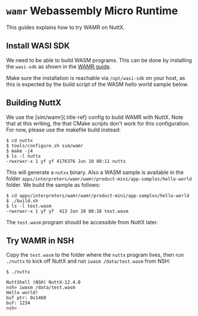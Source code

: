 `wamr` Webassembly Micro Runtime
================================

This guides explains how to try WAMR on NuttX.

Install WASI SDK
----------------

We need to be able to build WASM programs. This can be done by
installing the `wasi-sdk` as shown in the [WAMR
guide](https://wamr.gitbook.io/document/basics/getting-started/host_prerequsites).

Make sure the installation is reachable via `/opt/wasi-sdk` on your
host, as this is expected by the build script of the WASM hello world
sample below.

Building NuttX
--------------

We use the [sim/wamr]{.title-ref} config to build WAMR with NuttX. Note
that at this writing, the that CMake scripts don\'t work for this
configuration. For now, please use the makefile build instead:

``` {.console}
$ cd nuttx
$ tools/configure.sh sim/wamr
$ make -j4
$ ls -l nuttx
-rwxrwxr-x 1 yf yf 4176376 Jun 10 08:11 nuttx
```

This will generate a `nutxx` binary. Also a WASM sample is available in
the folder
`apps/interpreters/wamr/wamr/product-mini/app-samples/hello-world`
folder. We build the sample as follows:

``` {.console}
$ cd apps/interpreters/wamr/wamr/product-mini/app-samples/hello-world
$ ./build.sh
$ ls -l test.wasm
-rwxrwxr-x 1 yf yf  413 Jun 10 08:18 test.wasm
```

The `test.wasm` program should be accessible from NuttX later.

Try WAMR in NSH
---------------

Copy the `test.wasm` to the folder where the `nuttx` program lives, then
run `./nuttx` to kick off NuttX and run `iwasm /data/test.wasm` from
NSH:

``` {.console}
$ ./nuttx

NuttShell (NSH) NuttX-12.4.0
nsh> iwasm /data/test.wasm
Hello world!
buf ptr: 0x1460
buf: 1234
nsh>
```
